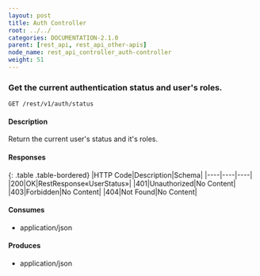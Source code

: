```yaml
---
layout: post
title: Auth Controller
root: ../../
categories: DOCUMENTATION-2.1.0
parent: [rest_api, rest_api_other-apis]
node_name: rest_api_controller_auth-controller
weight: 51
---
```


### Get the current authentication status and user's roles.
```
GET /rest/v1/auth/status
```

#### Description

Return the current user's status and it's roles.

#### Responses

{: .table .table-bordered}
|HTTP Code|Description|Schema|
|----|----|----|
|200|OK|RestResponse«UserStatus»|
|401|Unauthorized|No Content|
|403|Forbidden|No Content|
|404|Not Found|No Content|


#### Consumes

* application/json

#### Produces

* application/json

